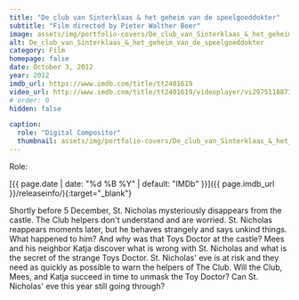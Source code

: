 ```yaml
---
title: "De club van Sinterklaas & het geheim van de speelgoeddokter"
subtitle: "Film directed by Pieter Walther Boer"
image: assets/img/portfolio-covers/De_club_van_Sinterklaas_&_het_geheim_van_de_speelgoeddokter_tt2401619.webp
alt: De_club_van_Sinterklaas_&_het_geheim_van_de_speelgoeddokter
category: Film
homepage: false
date: October 3, 2012
year: 2012
imdb_url: https://www.imdb.com/title/tt2401619
video_url: http://www.imdb.com/title/tt2401619/videoplayer/vi2975118873
# order: 0
hidden: false

caption:
  role: "Digital Compositor"
  thumbnail: assets/img/portfolio-covers/De_club_van_Sinterklaas_&_het_geheim_van_de_speelgoeddokter_tt2401619.webp
---
```

Role: <span style="color:white">{{ page.caption.role | default: "N/A" }}</span>

[{{ page.date | date: "%d %B %Y" | default: "IMDb" }}]({{ page.imdb_url }}/releaseinfo/){:target="_blank"}

Shortly before 5 December, St. Nicholas mysteriously disappears from the castle. The Club helpers don't understand and are worried. St. Nicholas reappears moments later, but he behaves strangely and says unkind things. What happened to him? And why was that Toys Doctor at the castle? Mees and his neighbor Katja discover what is wrong with St. Nicholas and what is the secret of the strange Toys Doctor. St. Nicholas' eve is at risk and they need as quickly as possible to warn the helpers of The Club. Will the Club, Mees, and Katja succeed in time to unmask the Toy Doctor? Can St. Nicholas' eve this year still going through?
